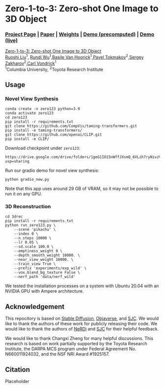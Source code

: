 # Zero-1-to-3: Zero-shot One Image to 3D Object
### [Project Page](https://zero123.cs.columbia.edu/)  | [Paper](https://arxiv.org/abs/2003.08934) | [Weights](https://drive.google.com/drive/folders/1geG1IO15nWffJXsmQ_6VLih7ryNivzVs?usp=sharing) | [Demo (precomputed)](https://huggingface.co/spaces/cvlab/zero123) | [Demo (live)](placeholder)

[Zero-1-to-3: Zero-shot One Image to 3D Object](https://zero123.cs.columbia.edu/)  
 [Ruoshi Liu](https://people.eecs.berkeley.edu/~bmild/)<sup>1</sup>, [Rundi Wu](https://www.cs.columbia.edu/~rundi/)<sup>1</sup>,[Basile Van Hoorick](https://basile.be/about-me/)<sup>1</sup>,[Pavel Tokmakov](https://pvtokmakov.github.io/home/)<sup>2</sup>,[Sergey Zakharov](https://zakharos.github.io/)<sup>2</sup>,[Carl Vondrick](https://www.cs.columbia.edu/~vondrick/)<sup>1</sup> <br>
 <sup>1</sup>Columbia University, <sup>2</sup>Toyota Research Institute
 
##  Usage
###  Novel View Synthesis
```
conda create -n zero123 python=3.9
conda activate zero123
cd zero123
pip install -r requirements.txt
git clone https://github.com/CompVis/taming-transformers.git
pip install -e taming-transformers/
git clone https://github.com/openai/CLIP.git
pip install -e CLIP/
```

Download checkpoint under `zero123`:

```
https://drive.google.com/drive/folders/1geG1IO15nWffJXsmQ_6VLih7ryNivzVs?usp=sharing
```

Run our gradio demo for novel view synthesis:

```
python gradio_new.py
```

Note that this app uses around 29 GB of VRAM, so it may not be possible to run it on any GPU.

### 3D Reconstruction

```
cd 3drec
pip install -r requirements.txt
python run_zero123.py \
    --scene 'pikachu' \
    --index 0 \
    --n_steps 10000 \
    --lr 0.05 \
    --sd.scale 100.0 \
    --emptiness_weight 0 \
    --depth_smooth_weight 10000. \
    --near_view_weight 10000. \
    --train_view True \
    --prefix 'experiments/exp_wild' \
    --vox.blend_bg_texture False \
    --nerf_path 'data/nerf_wild'
```
We tested the installation processes on a system with Ubuntu 20.04 with an NVIDIA GPU with Ampere architecture.

##  Acknowledgement
This repocitory is based on [Stable Diffusion](https://github.com/CompVis/stable-diffusion), [Objaverse](https://objaverse.allenai.org/), and [SJC](https://github.com/pals-ttic/sjc/). We would like to thank the authors of these work for publicly releasing their code. We would like to thank the authors of [NeRDi](https://arxiv.org/abs/2212.03267) and [SJC](https://github.com/pals-ttic/sjc/) for their helpful feedback.

We would like to thank Changxi Zheng for many helpful discussions. This research is based on work partially supported by the Toyota Research Institute, the DARPA MCS program under Federal Agreement No. N660011924032, and the NSF NRI Award #1925157.

##  Citation
Placeholder